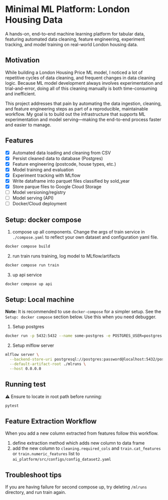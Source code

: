 # Minimal ML Platform: London Housing Data

A hands-on, end-to-end machine learning platform for tabular data, featuring automated data cleaning, feature engineering, experiment tracking, and model training on real-world London housing data.

## Motivation
While building a London Housing Price ML model, I noticed a lot of repetitive cycles of data cleaning, and frequent changes in data cleaning logic. Because ML model development always involves experimentation and trial-and-error, doing all of this cleaning manually is both time-consuming and inefficient.

This project addresses that pain by automating the data ingestion, cleaning, and feature engineering steps as part of a reproducible, maintainable workflow. My goal is to build out the infrastructure that supports ML experimentation and model serving—making the end-to-end process faster and easier to manage.

## Features
- [x] Automated data loading and cleaning from CSV
- [x] Persist cleaned data to database (Postgres)
- [x] Feature engineering (postcode, house types, etc.)
- [x] Model training and evaluation
- [x] Experiment tracking with MLflow
- [x] Write dataframe into parquet files classified by sold_year
- [x] Store parque files to Google Cloud Storage
- [ ] Model versioning/registry
- [ ] Model serving (API)
- [ ] Docker/Cloud deployment

## Setup: docker compose
1. compose up all components.
Change the args of train service in `./compose.yaml` to reflect your own dataset and configuration yaml file.
```bash
docker compose build
```

2. run train
runs training, log model to MLflow/artifacts
```bash
docker compose run train
```

3. up api service
```bash
docker compose up api
```

## Setup: Local machine
**Note:** It is recommended to use `docker-compose` for a simpler setup. See the `Setup: docker compose` section below. Use this when you need debugger.

1. Setup postgres
```bash
docker run -p 5432:5432 --name some-postgres -e POSTGRES_USER=postgres -e POSTGRES_PASSWORD=password -e POSTGRES_DB=postgres -d postgres:16
```

2. Setup mlflow server
```bash
mlflow server \
  --backend-store-uri postgresql://postgres:password@localhost:5432/postgres \
  --default-artifact-root ./mlruns \
  --host 0.0.0.0
```

## Running test
⚠️ Ensure to locate in root path before running:
```bash
pytest
```

## Feature Extraction Workflow
When you add a new column extracted from features follow this workflow.
1. define extraction method which adds new column to data frame
2. add the new column to `cleaning.required_cols` and `train.cat_features` or `train.numeric_features` list to `ai_platform/src/configs/config_dataset2.yaml`

## Troubleshoot tips
If you are having failure for second compose up,
try deleting `/mlruns` directory, and run train again.